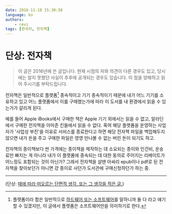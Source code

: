 ```yaml
---
date: 2016-11-18 15:30:58
language: ko
authors:
    - revi
tags: [한국어, 전자책]
---
```


# 단상: 전자책

> 이 글은 2016년에 쓴 글입니다. 현재 시점의 저와 의견이 다른 경우도 있고, 당시에는 알지 못했던 사실이 추후에 공개되는 경우도 있습니다. 이 점을 양해하고 읽어 주시기를 부탁드립니다.

전자책은 일반적으로 플랫폼[^1] 종속적이고 기기 종속적이기 때문에 내가 어느 기기를 소유하고 있고 어느 플랫폼에서 이를 구매했는가에 따라 이 도서를 내 환경에서 읽을 수 있는가가 갈리게 된다.

예를 들어 Apple iBooks에서 구매한 책은 Apple 기기 외에서는 읽을 수 없고, 알라딘에서 구매한 전자책을 아마존 킨들에서 읽을 수 없다. 혹여 해당 플랫폼을 운영하는 사업자가 '사업성 부진'을 이유로 서비스를 종료한다고 하면 해당 전자책 파일을 백업해두지 않으면 내가 돈을 주고 구매한 파일은 영영 만나볼 수 없는 버린 돈이 되기도 하고.

전자책의 종이책보다 싼 가격에는 종이책을 제작하는 데 소요되는 종이와 인건비, 운송료만 빠지는 게 아니라 내가 이 플랫폼에 종속되는 데 대한 동의로 주어지는 리베이트가 어느정도 포함되는 것이 아닌가? 그래서 전자책을 살땐 아싸리 epub이나 pdf로 된 전자책을 찾아보던가 아니면 걍 종이로 사던가 도서관에 구매신청하던가 하는 중.

----

[^1]: 플랫폼이라 함은 일반적으로 [하드웨어 또는 소프트웨어](https://w.wiki/3$xw)를 말하니까 둘 다 라고 얘기할 수 있겠지만, 이 글에서 플랫폼은 소프트웨어만을 의미하기로 한다.

(단상: [때에 따라 떠오르는 단편적 생각. 또는 그 생각을 적은 글.](https://dic.daum.net/word/view.do?wordid=kkw000058352&supid=kku000073559 ))
